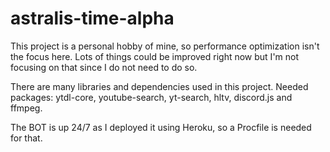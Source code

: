 # astralis-time-alpha

This project is a personal hobby of mine, so performance optimization isn't the focus here.
Lots of things could be improved right now but I'm not focusing on that since I do not need to do so.

There are many libraries and dependencies used in this project.
Needed packages: ytdl-core, youtube-search, yt-search, hltv, discord.js and ffmpeg.

The BOT is up 24/7 as I deployed it using Heroku, so a Procfile is needed for that.
